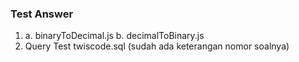 ### Test Answer 

  1. a. binaryToDecimal.js
     b. decimalToBinary.js
  2. Query Test 
     twiscode.sql (sudah ada keterangan nomor soalnya)



